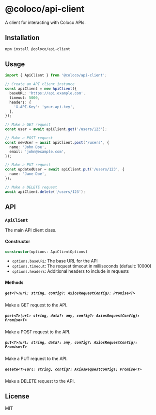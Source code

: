 # @coloco/api-client

A client for interacting with Coloco APIs.

## Installation

```bash
npm install @coloco/api-client
```

## Usage

```typescript
import { ApiClient } from '@coloco/api-client';

// Create an API client instance
const apiClient = new ApiClient({
  baseURL: 'https://api.example.com',
  timeout: 5000,
  headers: {
    'X-API-Key': 'your-api-key',
  },
});

// Make a GET request
const user = await apiClient.get('/users/123');

// Make a POST request
const newUser = await apiClient.post('/users', {
  name: 'John Doe',
  email: 'john@example.com',
});

// Make a PUT request
const updatedUser = await apiClient.put('/users/123', {
  name: 'Jane Doe',
});

// Make a DELETE request
await apiClient.delete('/users/123');
```

## API

### `ApiClient`

The main API client class.

#### Constructor

```typescript
constructor(options: ApiClientOptions)
```

- `options.baseURL`: The base URL for the API
- `options.timeout`: The request timeout in milliseconds (default: 10000)
- `options.headers`: Additional headers to include in requests

#### Methods

##### `get<T>(url: string, config?: AxiosRequestConfig): Promise<T>`

Make a GET request to the API.

##### `post<T>(url: string, data?: any, config?: AxiosRequestConfig): Promise<T>`

Make a POST request to the API.

##### `put<T>(url: string, data?: any, config?: AxiosRequestConfig): Promise<T>`

Make a PUT request to the API.

##### `delete<T>(url: string, config?: AxiosRequestConfig): Promise<T>`

Make a DELETE request to the API.

## License

MIT 